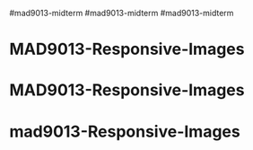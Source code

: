 #mad9013-midterm
#mad9013-midterm
#mad9013-midterm
# MAD9013-Responsive-Images
# MAD9013-Responsive-Images
# mad9013-Responsive-Images
